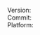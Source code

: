 Version:  
Commit: <!--optional-->  
Platform: <!-- If I get to implementing it on more than normal Windows -->